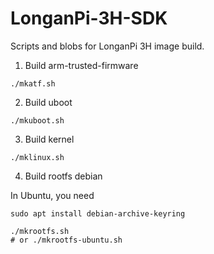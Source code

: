 # LonganPi-3H-SDK
Scripts and blobs for LonganPi 3H image build.

1. Build arm-trusted-firmware
```shell
./mkatf.sh
```

2. Build uboot
```shell
./mkuboot.sh
```

3. Build kernel
```shell
./mklinux.sh
```

4. Build rootfs debian

In Ubuntu, you need
```shell
sudo apt install debian-archive-keyring
```

```shell
./mkrootfs.sh
# or ./mkrootfs-ubuntu.sh
```

